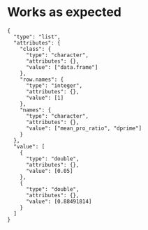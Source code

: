 # Works as expected

    {
      "type": "list",
      "attributes": {
        "class": {
          "type": "character",
          "attributes": {},
          "value": ["data.frame"]
        },
        "row.names": {
          "type": "integer",
          "attributes": {},
          "value": [1]
        },
        "names": {
          "type": "character",
          "attributes": {},
          "value": ["mean_pro_ratio", "dprime"]
        }
      },
      "value": [
        {
          "type": "double",
          "attributes": {},
          "value": [0.05]
        },
        {
          "type": "double",
          "attributes": {},
          "value": [0.88491814]
        }
      ]
    }

